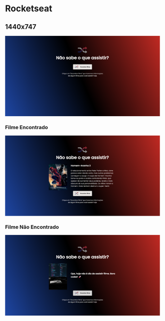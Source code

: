 # Rocketseat

## 1440x747
![preview](./Rocketflix-1440x747.png)

### Filme Encontrado
![preview](./Rocketflix-Filme-Encontrado-1440x747.png)

### Filme Não Encontrado
![preview](./Rocketflix-Filme-Nao-Encontrado-1440x747.png)